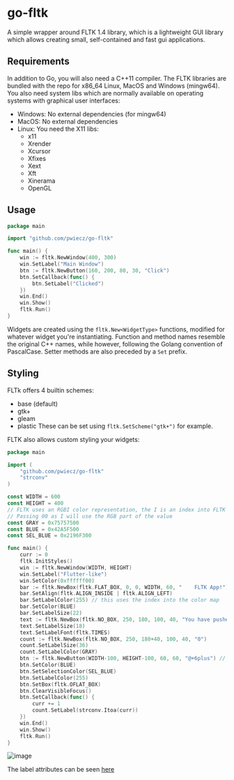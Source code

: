 # go-fltk

A simple wrapper around FLTK 1.4 library, which is a lightweight GUI library which allows creating small, self-contained and fast gui applications.

## Requirements
In addition to Go, you will also need a C++11 compiler. The FLTK libraries are bundled with the repo for x86_64 Linux, MacOS and Windows (mingw64).
You also need system libs which are normally available on operating systems with graphical user interfaces:
- Windows: No external dependencies (for mingw64)
- MacOS: No external dependencies
- Linux: You need the X11 libs:
    - x11
    - Xrender
    - Xcursor
    - Xfixes
    - Xext
    - Xft
    - Xinerama
    - OpenGL

## Usage
```go
package main

import "github.com/pwiecz/go-fltk"

func main() {
    win := fltk.NewWindow(400, 300)
    win.SetLabel("Main Window")
    btn := fltk.NewButton(160, 200, 80, 30, "Click")
    btn.SetCallback(func() {
        btn.SetLabel("Clicked")
    })
    win.End()
    win.Show()
    fltk.Run()
}
```

Widgets are created using the `fltk.New<WidgetType>` functions, modified for whatever widget you're instantiating.
Function and method names resemble the original C++ names, while however, following the Golang convention of PascalCase. 
Setter methods are also preceded by a `Set` prefix.

## Styling
FLTk offers 4 builtin schemes:
- base (default)
- gtk+
- gleam
- plastic
These can be set using `fltk.SetScheme("gtk+")` for example.

FLTK also allows custom styling your widgets:
```go
package main

import (
    "github.com/pwiecz/go-fltk"
    "strconv"
)

const WIDTH = 600
const HEIGHT = 400
// FLTK uses an RGBI color representation, the I is an index into FLTK's color map
// Passing 00 as I will use the RGB part of the value
const GRAY = 0x75757500
const BLUE = 0x42A5F500
const SEL_BLUE = 0x2196F300

func main() {
    curr := 0
    fltk.InitStyles()
    win := fltk.NewWindow(WIDTH, HEIGHT)
    win.SetLabel("Flutter-like")
    win.SetColor(0xffffff00) 
    bar := fltk.NewBox(fltk.FLAT_BOX, 0, 0, WIDTH, 60, "    FLTK App!")
    bar.SetAlign(fltk.ALIGN_INSIDE | fltk.ALIGN_LEFT)
    bar.SetLabelColor(255) // this uses the index into the color map
    bar.SetColor(BLUE)
    bar.SetLabelSize(22)
    text := fltk.NewBox(fltk.NO_BOX, 250, 180, 100, 40, "You have pushed the button this many times:")
    text.SetLabelSize(18)
    text.SetLabelFont(fltk.TIMES)
    count := fltk.NewBox(fltk.NO_BOX, 250, 180+40, 100, 40, "0")
    count.SetLabelSize(36)
    count.SetLabelColor(GRAY)
    btn := fltk.NewButton(WIDTH-100, HEIGHT-100, 60, 60, "@+6plus") // this translates into a plus sign
    btn.SetColor(BLUE)
    btn.SetSelectionColor(SEL_BLUE)
    btn.SetLabelColor(255)
    btn.SetBox(fltk.OFLAT_BOX)
    btn.ClearVisibleFocus()
    btn.SetCallback(func() {
        curr += 1
        count.SetLabel(strconv.Itoa(curr))
    })
    win.End()
    win.Show()
    fltk.Run()
}
```

![image](https://user-images.githubusercontent.com/37966791/147374840-2d993522-fc86-46fc-9e95-2b3391d31013.png)

The label attributes can be seen [here](https://www.fltk.org/doc-1.3/common.html#common_labels)